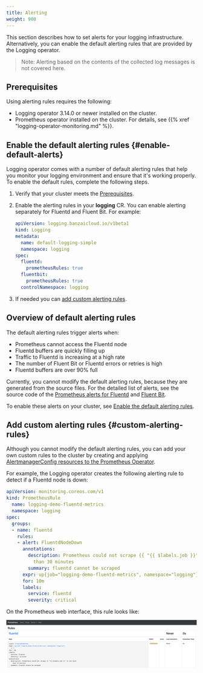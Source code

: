 ```yaml
---
title: Alerting
weight: 900
---
```


This section describes how to set alerts for your logging infrastructure. Alternatively, you can enable the default alerting rules that are provided by the Logging operator.

> Note: Alerting based on the contents of the collected log messages is not covered here.

## Prerequisites

Using alerting rules requires the following:

- Logging operator 3.14.0 or newer installed on the cluster.
- Prometheus operator installed on the cluster. For details, see {{% xref "logging-operator-monitoring.md" %}}.

## Enable the default alerting rules {#enable-default-alerts}

Logging operator comes with a number of default alerting rules that help you monitor your logging environment and ensure that it's working properly. To enable the default rules, complete the following steps.

1. Verify that your cluster meets the [Prerequisites](#prerequisites).
1. Enable the alerting rules in your **logging** CR. You can enable alerting separately for Fluentd and Fluent Bit. For example:

    ```yaml
    apiVersion: logging.banzaicloud.io/v1beta1
    kind: Logging
    metadata:
      name: default-logging-simple
      namespace: logging
    spec:
      fluentd:
        prometheusRules: true
      fluentbit:
        prometheusRules: true
      controlNamespace: logging
    ```

1. If needed you can [add custom alerting rules](#custom-alerting-rules).

## Overview of default alerting rules

The default alerting rules trigger alerts when:

- Prometheus cannot access the Fluentd node
- Fluentd buffers are quickly filling up
- Traffic to Fluentd is increasing at a high rate
- The number of Fluent Bit or Fluentd errors or retries is high
- Fluentd buffers are over 90% full

Currently, you cannot modify the default alerting rules, because they are generated from the source files. For the detailed list of alerts, see the source code of the [Prometheus alerts for Fluentd](https://github.com/banzaicloud/logging-operator/blob/master/pkg/resources/fluentd/prometheusrules.go) and [Fluent Bit](https://github.com/banzaicloud/logging-operator/blob/master/pkg/resources/fluentbit/prometheusrules.go).

To enable these alerts on your cluster, see [Enable the default alerting rules](#enable-default-alerts).

## Add custom alerting rules {#custom-alerting-rules}

Although you cannot modify the default alerting rules, you can add your own custom rules to the cluster by creating and applying [AlertmanagerConfig resources to the Prometheus Operator](https://github.com/prometheus-operator/prometheus-operator/blob/master/Documentation/user-guides/alerting.md).

For example, the Logging operator creates the following alerting rule to detect if a Fluentd node is down:

```yaml
apiVersion: monitoring.coreos.com/v1
kind: PrometheusRule
  name: logging-demo-fluentd-metrics
  namespace: logging
spec:
  groups:
  - name: fluentd
    rules:
    - alert: FluentdNodeDown
      annotations:
        description: Prometheus could not scrape {{ "{{ $labels.job }}" }} for more
          than 30 minutes
        summary: fluentd cannot be scraped
      expr: up{job="logging-demo-fluentd-metrics", namespace="logging"} == 0
      for: 10m
      labels:
        service: fluentd
        severity: critical
```

On the Prometheus web interface, this rule looks like:

![Fluentd alerting rule on the Prometheus web interface](../alerting-rule-in-prometheus.png)
